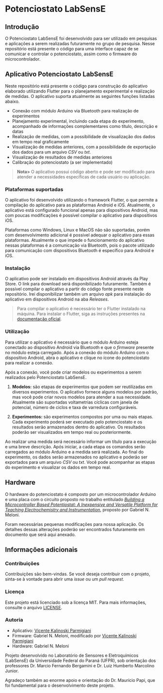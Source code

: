 # Potenciostato LabSensE

## Introdução

O Potenciostato LabSensE foi desenvolvido para ser utilizado em pesquisas e aplicações a serem realizadas futuramente no grupo de pesquisa. Nesse repositório está presente o código para uma interface capaz de se comunicar e controlar o potenciostato, assim como o firmware do microcontrolador.

## Aplicativo Potenciostato LabSensE

Neste repositório está presente o código para construção do aplicativo elaborado utilizando Flutter para o planejamento experimental e realização de medidas. O aplicativo suporta atualmente as seguintes funções listadas abaixo.

- Conexão com módulo Arduino via Bluetooth para realização de experimentos
- Planejamento experimental, incluindo cada etapa do experimento, acompanhado de informações complementares como título, descrição e datas
- Realização de medidas, com a possibilidade de visualização dos dados em tempo real graficamente
- Visualização de medidas anteriores, com a possibilidade de exportação dos dados para um arquivo *CSV* ou *txt*.
- Visualização de resultados de medidas anteriores
- Calibração do potenciostato (a ser implementado)

> **Nota>** O aplicativo possui código aberto e pode ser modificado para atender a necessidades específicas de cada usuário ou aplicação.

### Plataformas suportadas

O aplicativo foi desenvolvido utilizando o framework Flutter, o que permite a compilação do aplicativo para as plataformas Android e iOS. Atualmente, o aplicativo está configurado  funcional apenas para dispositivos Android, mas com poucas modificações é possível compilar o aplicativo para dispositivos iOS.

Plataformas como Windows, Linux e MacOS não são suportadas, porém com desenvolvimento adicional é possivel adequar o aplicativo para essas plataformas. Atualmente o que impede o funcionamento do aplicativo nessas plataformas é a comunicação via Bluetooth, pois o pacote utilizado para comunicação com dispositivos Bluetooth é específico para Android e iOS.

### Instalação

O aplicativo pode ser instalado em dispositivos Android através da Play Store. O link para download será disponibilizado futuramente. Também é possível compilar o aplicativo a partir do código fonte presente neste repositório. Irei disponibilizar também um arquivo *apk* para instalação do aplicativo em dispositivos Android na aba *Releases*.

> Para compilar o aplicativo é necessário ter o Flutter instalado na máquina. Para instalar o Flutter, siga as instruções presentes na [documentação oficial](https://flutter.dev/docs/get-started/install).

### Utilização

Para utilizar o aplicativo é necessário que o módulo Arduino esteja conectado ao dispositivo Android via Bluetooth e que o *firmware* presente no módulo esteja carregado. Após a conexão do módulo Arduino com o dispositivo Android, abra o aplicativo e clique no ícone do potenciostato para realizar a conexão.

Após a conexão, você pode criar modelos ou experimentos a serem realizados pelo Potenciostato LabSensE.

1. **Modelos:** são etapas de experimentos que podem ser reutilizadas em diversos experimentos. O aplicativo fornece alguns modelos por padrão, mas você pode criar novos modelos para atender a sua necessidade. Atualmente são suportadas voltametrias cíclicas com janela de potencial, número de ciclos e taxa de varredura configuráveis.

2. **Experimentos:** são experimentos compostos por uma ou mais etapas. Cada experimento poderá ser executado pelo potenciostato e os resultados serão armazenados dentro do aplicativo. Os resultados poderão ser visualizados em tempo real ou posteriormente.

Ao realizar uma medida será necessário informar um título para a execução e uma breve descrição. Após iniciar, a cada etapa os comandos serão carregados ao módulo Arduino e a medida será realizada. Ao final do experimento, os dados serão armazenados no aplicativo e poderão ser exportados para um arquivo *CSV* ou *txt*. Você pode acompanhar as etapas do experimento e visualizar os dados em tempo real.

## Hardware

O hardware do potenciostato é composto por um microcontrolador Arduino e uma placa com o circuito proposto no trabalho entitulado [*Building a Microcontroller Based Potentiostat: A Inexpensive and Versatile Platform for Teaching Electrochemistry and Instrumentation*](https://doi.org/10.1021/acs.jchemed.5b00961), proposto por Gabriel N. Meloni.

Foram necessárias pequenas modificações para nossa aplicação. Os detalhes dessas alterações poderão ser encontrados futuramente em documento que será aqui anexado.

## Informações adicionais

### Contribuições

Contribuições são bem-vindas. Se você deseja contribuir com o projeto, sinta-se à vontade para abrir uma *issue* ou um *pull request*.

### Licença

Este projeto está licenciado sob a licença MIT. Para mais informações, consulte o arquivo [LICENSE](LICENSE).

### Autoria

- Aplicativo: [Vicente Kalinoski Parmigiani](https://linktr.ee/vicenteparmi)
- Firmware: Gabriel N. Meloni, modificado por [Vicente Kalinoski Parmigiani](https://linktr.ee/vicenteparmi)
- Hardware: Gabriel N. Meloni

Projeto desenvolvido no Laboratório de Sensores e Eletroquímicos (LabSensE) da Universidade Federal do Paraná (UFPR), sob orientação dos professores Dr. Marcio Fernando Bergamini e Dr. Luiz Humberto Marcolino Junior.

Agradeço também ao enorme apoio e orientação do Dr. Maurício Papi, que foi fundamental para o desenvolvimento deste projeto.
